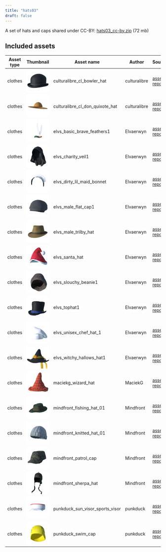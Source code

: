 ```yaml
---
title: "hats03"
draft: false
---
```


A set of hats and caps shared under CC-BY: [hats03_cc-by.zip](http://files.makehumancommunity.org/asset_packs/hats03/hats03_cc-by.zip) (72 mb)


## Included assets

| Asset type | Thumbnail | Asset name | Author | Source | License |
| ---------- | --------- | ---------- | ------ | ------ | ------- |
| clothes | ![culturalibre_cl_bowler_hat.png](culturalibre_cl_bowler_hat.png) | culturalibre_cl_bowler_hat | culturalibre | [asset repo](http://www.makehumancommunity.org/node/3089) | CC-BY |
| clothes | ![culturalibre_cl_don_quixote_hat.png](culturalibre_cl_don_quixote_hat.png) | culturalibre_cl_don_quixote_hat | culturalibre | [asset repo](http://www.makehumancommunity.org/node/3037) | CC-BY |
| clothes | ![elvs_basic_brave_feathers1.png](elvs_basic_brave_feathers1.png) | elvs_basic_brave_feathers1 | Elvaerwyn | [asset repo](http://www.makehumancommunity.org/node/1312) | CC-BY |
| clothes | ![elvs_charity_veil1.png](elvs_charity_veil1.png) | elvs_charity_veil1 | Elvaerwyn | [asset repo](http://www.makehumancommunity.org/node/2610) | CC-BY |
| clothes | ![elvs_dirty_lil_maid_bonnet.png](elvs_dirty_lil_maid_bonnet.png) | elvs_dirty_lil_maid_bonnet | Elvaerwyn | [asset repo](http://www.makehumancommunity.org/node/1575) | CC-BY |
| clothes | ![elvs_male_flat_cap1.png](elvs_male_flat_cap1.png) | elvs_male_flat_cap1 | Elvaerwyn | [asset repo](http://www.makehumancommunity.org/node/1814) | CC-BY |
| clothes | ![elvs_male_trilby_hat.png](elvs_male_trilby_hat.png) | elvs_male_trilby_hat | Elvaerwyn | [asset repo](http://www.makehumancommunity.org/node/1413) | CC-BY |
| clothes | ![elvs_santa_hat.png](elvs_santa_hat.png) | elvs_santa_hat | Elvaerwyn | [asset repo](http://www.makehumancommunity.org/node/1273) | CC-BY |
| clothes | ![elvs_slouchy_beanie1.png](elvs_slouchy_beanie1.png) | elvs_slouchy_beanie1 | Elvaerwyn | [asset repo](http://www.makehumancommunity.org/node/2088) | CC-BY |
| clothes | ![elvs_tophat1.png](elvs_tophat1.png) | elvs_tophat1 | Elvaerwyn | [asset repo](http://www.makehumancommunity.org/node/1360) | CC-BY |
| clothes | ![elvs_unisex_chef_hat_1.png](elvs_unisex_chef_hat_1.png) | elvs_unisex_chef_hat_1 | Elvaerwyn | [asset repo](http://www.makehumancommunity.org/node/2967) | CC-BY |
| clothes | ![elvs_witchy_hallows_hat1.png](elvs_witchy_hallows_hat1.png) | elvs_witchy_hallows_hat1 | Elvaerwyn | [asset repo](http://www.makehumancommunity.org/node/1708) | CC-BY |
| clothes | ![maciekg_wizard_hat.png](maciekg_wizard_hat.png) | maciekg_wizard_hat | MaciekG | [asset repo](http://www.makehumancommunity.org/node/1481) | CC-BY |
| clothes | ![mindfront_fishing_hat_01.png](mindfront_fishing_hat_01.png) | mindfront_fishing_hat_01 | Mindfront | [asset repo](http://www.makehumancommunity.org/node/337) | CC-BY |
| clothes | ![mindfront_knitted_hat_01.png](mindfront_knitted_hat_01.png) | mindfront_knitted_hat_01 | Mindfront | [asset repo](http://www.makehumancommunity.org/node/745) | CC-BY |
| clothes | ![mindfront_patrol_cap.png](mindfront_patrol_cap.png) | mindfront_patrol_cap | Mindfront | [asset repo](http://www.makehumancommunity.org/node/841) | CC-BY |
| clothes | ![mindfront_sherpa_hat.png](mindfront_sherpa_hat.png) | mindfront_sherpa_hat | Mindfront | [asset repo](http://www.makehumancommunity.org/node/3172) | CC-BY |
| clothes | ![punkduck_sun_visor_sports_visor.png](punkduck_sun_visor_sports_visor.png) | punkduck_sun_visor_sports_visor | punkduck | [asset repo](http://www.makehumancommunity.org/node/694) | CC-BY |
| clothes | ![punkduck_swim_cap.png](punkduck_swim_cap.png) | punkduck_swim_cap | punkduck | [asset repo](http://www.makehumancommunity.org/node/663) | CC-BY |
